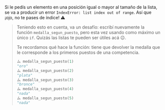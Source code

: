 Si le pedís un elemento en una posición igual o mayor al tamaño de la lista, se va a producir un error `IndexError: list index out of range`. Así que ¡ojo, no te pases de índice! :warning:

> Teniendo esto en cuenta, va un desafío: escribí nuevamente la función `medalla_segun_puesto`, pero esta vez usando como máximo un único `if`. Quizás las listas te pueden ser útiles acá :wink:.
>
> Te recordamos qué hace la función: tiene que devolver la medalla que le corresponde a los primeros puestos de una competencia.
>
>```python
>ム medalla_segun_puesto(1)
>"oro"
>ム medalla_segun_puesto(2)
>"plata"
>ム medalla_segun_puesto(3)
>"bronce"
>ム medalla_segun_puesto(4)
>"nada"
>ム medalla_segun_puesto(5)
>"nada" 
```
